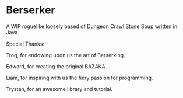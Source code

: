Berserker
=======

A WIP roguelike loosely based of Dungeon Crawl Stone Soup written in Java.

Special Thanks:

Trog, for endowing upon us the art of Berserking.
  
Edward, for creating the original BAZAKA.
  
Liam, for inspiring with us the fiery passion for programming.
  
Trystan, for an awesome library and tutorial.
